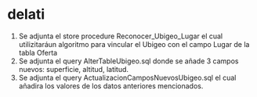 # delati

1) Se adjunta el store procedure  Reconocer_Ubigeo_Lugar el cual utilizitaráun algoritmo para vincular el Ubigeo con el campo Lugar de la tabla Oferta
2) Se adjunta el query AlterTableUbigeo.sql donde se añade 3 campos nuevos: superficie, altitud, latitud.
3) Se adjunta el query ActualizacionCamposNuevosUbigeo.sql el cual añadira los valores de los datos anteriores mencionados.
